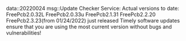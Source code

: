 data::20220024
msg::Update Checker Service:
Actual versions to date:
FreePcb2.0.32L
FreePcb2.0.33u
FreePcb2.1.31
FreePcb2.2.20
FreePcb2.3.23(from 01/24/2022) just released
Timely software updates ensure that you are using the most current version without bugs and vulnerabilities!
